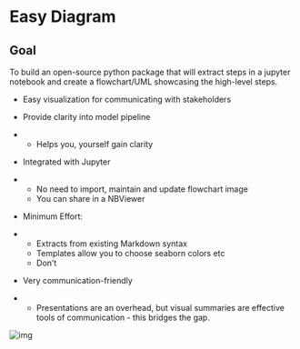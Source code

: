 # Easy Diagram

## Goal

To build an open-source python package that will extract steps in a jupyter notebook and create a flowchart/UML showcasing the high-level steps. 

- Easy visualization for communicating with stakeholders

- Provide clarity into model pipeline

- - Helps you, yourself gain clarity

- Integrated with Jupyter

- - No need to import, maintain and update flowchart image
  - You can share in a  NBViewer

- Minimum Effort: 

- - Extracts from existing Markdown syntax
  - Templates allow you to choose seaborn colors etc
  - Don’t 

- Very communication-friendly

- - Presentations are an overhead, but visual summaries are effective tools of communication - this bridges the gap.



![img](https://lh4.googleusercontent.com/R-ZhWdfD3jVP7Zw6lmiLJBW_6SG87rYaBKgOPcZIMS2NnBd7vD_ZeZWm-q7OVS4vqslqv_FjH8sRFejeX7zPkp_n5E_GVJ2yCW1uU0DV-jKkvaZDsRR4s5Y3QDHWx-b1AHlF3SiL)

